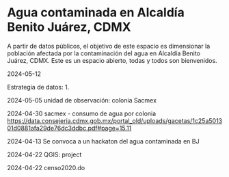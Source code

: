 
# Agua contaminada en Alcaldía Benito Juárez, CDMX

A partir de datos públicos, el objetivo de este espacio es dimensionar la población afectada por la contaminación del agua en Alcaldía Benito Juárez, CDMX.
Este es un espacio abierto, todas y todos son bienvenidos. 

2024-05-12

Estrategia de datos: 
1. 


2024-05-05
unidad de observación: colonia Sacmex 


2024-04-30
sacmex - consumo de agua por colonia 
https://data.consejeria.cdmx.gob.mx/portal_old/uploads/gacetas/1c25a501301d0881afa29de76dc3ddbc.pdf#page=15.11 

2024-04-13
Se convoca a un hackaton del agua contaminada en BJ


2024-04-22
QGIS: project 

2024-04-22
censo2020.do 

<!--  -->